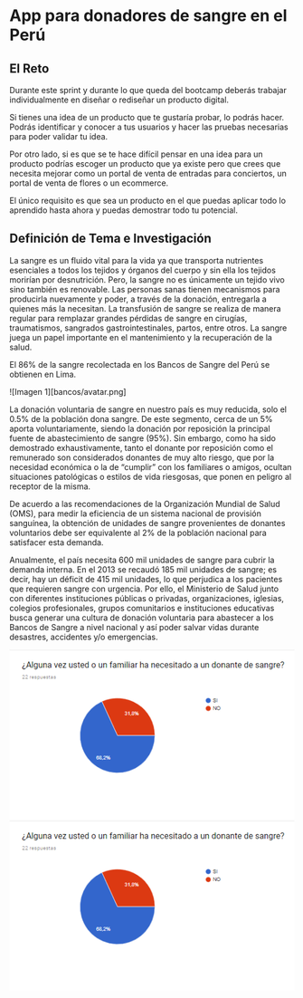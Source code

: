 # App para donadores de sangre en el Perú

## El Reto

Durante este sprint y durante lo que queda del bootcamp deberás trabajar individualmente en diseñar o rediseñar un producto digital.

Si tienes una idea de un producto que te gustaría probar, lo podrás hacer. Podrás identificar y conocer a tus usuarios y hacer las pruebas necesarias para poder validar tu idea.

Por otro lado, si es que se te hace difícil pensar en una idea para un producto podrías escoger un producto que ya existe pero que crees que necesita mejorar como un portal de venta de entradas para conciertos, un portal de venta de flores o un ecommerce.

El único requisito es que sea un producto en el que puedas aplicar todo lo aprendido hasta ahora y puedas demostrar todo tu potencial.

## Definición de Tema e Investigación

La sangre es un fluido vital para la vida ya que transporta nutrientes esenciales a todos los tejidos y órganos del cuerpo y sin ella los tejidos morirían por desnutrición. Pero, la sangre no es únicamente un tejido vivo sino también es renovable. Las personas sanas tienen mecanismos para producirla nuevamente y poder, a través de la donación, entregarla a quienes más la necesitan.
La transfusión de sangre se realiza de manera regular para remplazar grandes pérdidas de sangre en cirugías, traumatismos, sangrados gastrointestinales, partos, entre otros. La sangre juega un papel importante en el mantenimiento y la recuperación de la salud.

El 86% de la sangre recolectada en los Bancos de Sangre del Perú se obtienen en Lima.

![Imagen 1][bancos/avatar.png]

La donación voluntaria de sangre en nuestro país es muy reducida, solo el 0.5% de la población dona sangre. De este segmento, cerca de un 5% aporta voluntariamente, siendo la donación por reposición la principal fuente de abastecimiento de sangre (95%). Sin embargo, como ha sido demostrado exhaustivamente, tanto el donante por reposición como el remunerado son considerados donantes de muy alto riesgo, que por la necesidad económica o la de “cumplir” con los familiares o amigos, ocultan situaciones patológicas o estilos de vida riesgosas, que ponen en peligro al receptor de la misma.

De acuerdo a las recomendaciones de la Organización Mundial de Salud (OMS), para medir la eficiencia de un sistema nacional de provisión sanguínea, la obtención de unidades de sangre provenientes de donantes voluntarios debe ser equivalente al 2% de la población nacional para satisfacer esta demanda.

Anualmente, el país necesita 600 mil unidades de sangre para cubrir la demanda interna. En el 2013 se recaudó 185 mil unidades de sangre; es decir, hay un déficit de 415 mil unidades, lo que perjudica a los pacientes que requieren sangre con urgencia. Por ello, el Ministerio de Salud junto con diferentes instituciones públicas o privadas, organizaciones, iglesias, colegios profesionales, grupos comunitarios e instituciones educativas busca generar una cultura de donación voluntaria para abastecer a los Bancos de Sangre a nivel nacional y así poder salvar vidas durante desastres, accidentes y/o emergencias.

![Imagen 1][1]  ![Imagen 2][2]

 [1]: assets/1.png
 [2]: assets/1.png 

